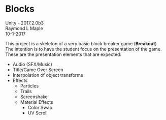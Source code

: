 # Blocks<br/>
Unity - 2017.2.0b3<br/>
Raymond L Maple<br/>
10-1-2017

This project is a skeleton of a very basic block breaker game (**Breakout**). <br/>
The intention is to have the student focus on the presentation of the game. These are the presentation elements that are expected:

* Audio (SFX/Music)
* Title/Game Over Screen
* Interpolation of object transforms
* Effects
  * Particles
  * Trails
  * Screenshake
  * Material Effects
    * Color Swap
    * UV Scroll
